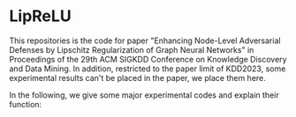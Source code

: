 # LipReLU
This repositories is the code for paper "Enhancing Node-Level Adversarial Defenses by Lipschitz Regularization of Graph Neural Networks" in Proceedings of the 29th ACM SIGKDD Conference on Knowledge Discovery and Data Mining. In addition, restricted to the paper limit of KDD2023, some experimental results can't be placed in the paper, we place them here.

In the following, we give some major experimental codes and explain their function:

